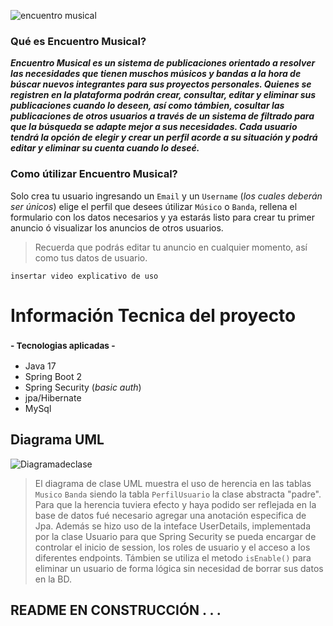 ![encuentro musical](https://user-images.githubusercontent.com/103857812/215369878-abcfc375-fa17-4320-9e78-208166311015.png)

### Qué es Encuentro Musical?
***Encuentro Musical es un sistema de publicaciones orientado a resolver las necesidades que tienen muschos músicos y bandas a la hora de búscar nuevos
integrantes para sus proyectos personales.
 Quienes se registren en la plataforma podrán crear, consultar, editar y eliminar sus publicaciones cuando lo deseen, así como támbien, 
 cosultar las publicaciones de otros usuarios a través de un sistema de filtrado para que la búsqueda se adapte mejor a sus necesidades.
 Cada usuario tendrá la opción de elegir y crear un perfil acorde a su situación y podrá editar y eliminar su cuenta cuando lo deseé.***
 
 ### Como útilizar Encuentro Musical?
 
 Solo crea tu usuario ingresando un `Email` y un `Username` (*los cuales deberán ser únicos*) elige el perfil que desees útilizar `Músico` o `Banda`, 
 rellena el formulario con los datos necesarios y ya estarás listo para crear tu primer anuncio ó visualizar los anuncios de otros usuarios.
  >Recuerda que podrás editar tu anuncio en cualquier momento, así como tus datos de usuario.
  
  `insertar video explicativo de uso`
  
  
  # Información Tecnica del proyecto
  
  ### <sub> - Tecnologias aplicadas - </sub>
  
  - Java 17
  - Spring Boot 2
  - Spring Security (*basic auth*)
  - jpa/Hibernate
  - MySql
  
  ## Diagrama UML   
  ![Diagramadeclase](https://user-images.githubusercontent.com/103857812/215372306-cf64a8e4-b278-4df2-9b06-e0cdfd82a8c8.png)

>El diagrama de clase UML muestra el uso de herencia en las tablas `Musico` `Banda` siendo la tabla `PerfilUsuario` la clase abstracta "padre". Para que la herencia
tuviera efecto y haya podido ser reflejada en la base de datos fué necesario agregar una anotación especifica de Jpa. Además se hizo uso de la inteface UserDetails,
implementada por la clase Usuario para que Spring Security se pueda encargar de controlar el inicio de session, los roles de usuario y el acceso a los diferentes endpoints. Támbien se utiliza el metodo `isEnable()` para eliminar un usuario de forma lógica sin necesidad de borrar sus datos en la BD.

## README EN CONSTRUCCIÓN . . .
  
 


